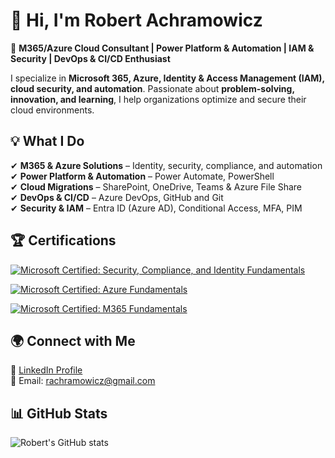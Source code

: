 
# 👋 Hi, I'm Robert Achramowicz  

🚀 **M365/Azure Cloud Consultant | Power Platform & Automation | IAM & Security | DevOps & CI/CD Enthusiast**  

I specialize in **Microsoft 365, Azure, Identity & Access Management (IAM), cloud security, and automation**. Passionate about **problem-solving, innovation, and learning**, I help organizations optimize and secure their cloud environments.

## 💡 What I Do  
✔ **M365 & Azure Solutions** – Identity, security, compliance, and automation  
✔ **Power Platform & Automation** – Power Automate, PowerShell  
✔ **Cloud Migrations** – SharePoint, OneDrive, Teams & Azure File Share  
✔ **DevOps & CI/CD** – Azure DevOps, GitHub and Git   
✔ **Security & IAM** – Entra ID (Azure AD), Conditional Access, MFA, PIM  

## 🏆 Certifications  

[![Microsoft Certified: Security, Compliance, and Identity Fundamentals](https://img.shields.io/badge/Microsoft%20Certified-Security%20%26%20Compliance-blue)](https://learn.microsoft.com/api/credentials/share/en-us/AchramowiczRobert-5771/E5349A5A35FB0A1?sharingId=D6828734B39ADE24)  

[![Microsoft Certified: Azure Fundamentals](https://img.shields.io/badge/Microsoft%20Certified-Azure%20Fundamentals-blue)](https://www.credly.com/badges/1b0eb8ba-6cf5-4b5e-851c-709efcdeabbc/public_url)  

[![Microsoft Certified: M365 Fundamentals](https://img.shields.io/badge/Microsoft%20Certified-M365%20Fundamentals-blue)](https://learn.microsoft.com/api/credentials/share/en-us/AchramowiczRobert-5771/F038B62AD30699E7?sharingId=D6828734B39ADE24)  


## 🌍 Connect with Me  
🔗 [LinkedIn Profile](https://www.linkedin.com/in/robertachramowicz)  
📧 Email: rachramowicz@gmail.com  

## 📊 GitHub Stats  
![Robert's GitHub stats](https://github-readme-stats.vercel.app/api?username=livepack&show_icons=true&theme=radical)
